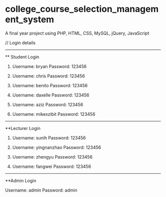# college_course_selection_management_system
A final year project using PHP, HTML, CSS, MySQL, jQuery, JavaScript

// Login details 
*************************************


** Student Login
1. Username: bryan
   Password: 123456

2. Username: chris
   Password: 123456

3. Username: benito
   Password: 123456

4. Username: daxelle
   Password: 123456

5. Username: aziz
   Password: 123456

6. Username: mikexzibit
   Password: 123456

****************************************


**Lecturer Login

1. Username: sunih
   Password: 123456

2. Username: yingnanzhao
   Password: 123456

3. Username: zhengyu
   Password: 123456

4. Username: fangwei
   Password: 123456


****************************************

**Admin Login

Username: admin
Password: admin


